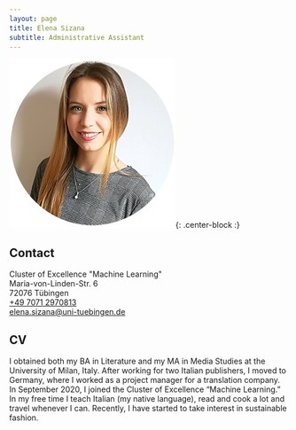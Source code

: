 ```yaml
---
layout: page
title: Elena Sizana
subtitle: Administrative Assistant
---
```


![ES-ProfilePic](/img/es_profile_pic.png){: .center-block :}

## Contact

Cluster of Excellence "Machine Learning"  
Maria-von-Linden-Str. 6  
72076 Tübingen  
[+49 7071 2970813](tel:+4970712970813)  
[elena.sizana@uni-tuebingen.de](mailto:elena.sizana@uni-tuebingen.de)  


## CV

I obtained both my BA in Literature and my MA in Media Studies at the
University of Milan, Italy. After working for two Italian publishers, I
moved to Germany, where I worked as a project manager for a translation
company. In September 2020, I joined the Cluster of Excellence “Machine
Learning.” In my free time I teach Italian (my native language), read
and cook a lot and travel whenever I can.  Recently, I have started to
take interest in sustainable fashion.
